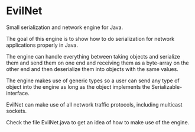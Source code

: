 # EvilNet
Small serialization and network engine for Java. 

The goal of this engine is to show how to do serialization for network applications properly in Java.

The engine can handle everything between taking objects and serialize them and send them on one end and
receiving them as a byte-array on the other end and then deserialize them into objects with the same values. 

The engine makes use of generic types so a user can send any type of object into the engine as long as the 
object implements the Serializable-interface. 

EvilNet can make use of all network traffic protocols, including multicast sockets. 

Check the file EvilNet.java to get an idea of how to make use of the engine.
